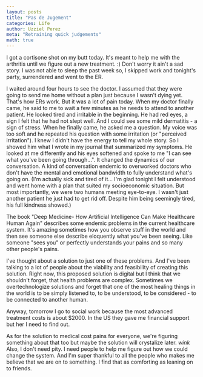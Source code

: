 ```yaml
---
layout: posts
title: "Pas de Jugement"
categories: Life
author: Uzziel Perez
meta: "Retraining quick judgements"
math: true
---
```



I got a cortisone shot on my butt today. It's meant to help me with the arthritis until we figure out a new treatment. :)
Don't worry it ain't a sad story. I was not able to sleep the past week so, I skipped work and tonight's party, surrendered and went to the ER.

I waited around four hours to see the doctor. I assumed that they were going to send me home without a plan just because I wasn't dying yet.
That's how ERs work. But it was a lot of pain today. When my doctor finally came, he said to me to wait a few minutes as he needs to attend to another patient. He looked tired and irritable in the beginning.
He had red eyes, a sign I felt that he had not slept well. And I could see some mild dermatitis - a sign of stress. When he finally came, he asked me a question. My voice was too soft and he repeated his question with some irritation (or "perceived irritation").
I knew I didn't have the energy to tell my whole story. So I showed him what I wrote in my journal that summarized my symptoms. He looked at me differently and his eyes softened and spoke to me "I can see what you've been going through...".
It changed the dynamics of our conversation. A kind of conversation endemic to overworked doctors who don't have the mental and emotional bandwidth to fully understand what's going on. (I'm actually sick and tired of it... I'm glad tonight I felt understood and went home with a plan that suited my socioeconomic situation. But most importantly, we were two humans meeting eye-to-eye. I wasn't just another patient he just had to get rid off. Despite him being seemingly tired, his full kindness showed.)

The book "Deep Medicine- How Artificial Intelligence Can Make Healthcare Human Again" describes some endemic problems in the current healthcare system. It's amazing sometimes how you observe stuff in the world and then see someone else describe eloquently what you've been seeing. Like someone "sees you" or perfectly understands your pains and so many other people's pains.

I've thought about a solution to just one of these problems. And I've been talking to a lot of people about the viability and feasibility of creating this solution. Right now, this proposed solution is digital but I think that we shouldn't forget, that health problems are complex. Sometimes we overtechnologize solutions and forget that one of the most healing things in the world is to be simply listened to, to be understood, to be considered - to be connected to another human.

Anyway, tomorrow I go to social work because the most advanced treatment costs is about $2000. In the US they gave me financial support but her I need to find out.

As for the solution to medical cost pains for everyone, we're figuring something about that too but maybe the solution will crystalize later. *wink*
Also, I don't need pity. I need people to help me figure out how we could change the system. And I'm super thankful to all the people who makes me believe that we are on to something. I find that as comforting as leaning on to friends.

